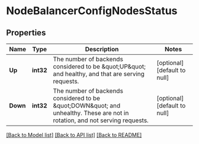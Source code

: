 # NodeBalancerConfigNodesStatus

## Properties
Name | Type | Description | Notes
------------ | ------------- | ------------- | -------------
**Up** | **int32** | The number of backends considered to be \&quot;UP\&quot; and healthy, and that are serving requests.  | [optional] [default to null]
**Down** | **int32** | The number of backends considered to be \&quot;DOWN\&quot; and unhealthy.  These are not in rotation, and not serving requests.  | [optional] [default to null]

[[Back to Model list]](../README.md#documentation-for-models) [[Back to API list]](../README.md#documentation-for-api-endpoints) [[Back to README]](../README.md)

